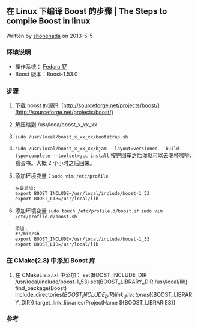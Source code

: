 ## 在 Linux 下编译 Boost 的步骤 | The Steps to compile Boost in linux

Written by [shonenada](http://shonenada.com) on 2013-5-5

### 环境说明

 * 操作系统： [Fedora 17](http://fedoraproject.org/)
 * Boost 版本：Boost-1.53.0

### 步骤

 1. 下载 boost 的源码: [http://sourceforge.net/projects/boost/](http://sourceforge.net/projects/boost/)
 1. 解压缩到 /usr/loca/boost_x_xx_xx
 1. `sudo /usr/local/boost_x_xx_xx/bootstrap.sh`
 1. `sudo /usr/local/boost_x_xx_xx/bjam --layout=versioned --build-type=complete --toolset=gcc install` 按完回车之后你就可以去喝杯咖啡，看会书。大概 2 个小时之后回来。
 1. 添加环境变量：`sudo vim /etc/profile`

        在最后加:
        export BOOST_INCLUDE=/usr/local/include/boost-1_53
        export BOOST_LIB=/usr/local/lib
 1. 添加环境变量 `sudo touch /etc/profile.d/boost.sh` `sudo vim /etc/profile.d/boost.sh`

        添加：
        #!/bin/sh
        export BOOST_INCLUDE=/usr/local/include/boost-1_53
        export BOOST_LIB=/usr/local/lib


### 在 CMake(2.8) 中添加 Boost 库
 1. 在 CMakeLists.txt 中添加：
       set(BOOST_INCLUDE_DIR /usr/local/include/boost-1_53)
       set(BOOST_LIBRARY_DIR /usr/local/lib)
       find_package(Boost)
       include_directories(${BOOST_INCLUDE_DIR})
       link_directories(${BOOST_LIBRARY_DIR})
       target_link_libraries(ProjectName ${BOOST_LIBRARIES})

### 参考